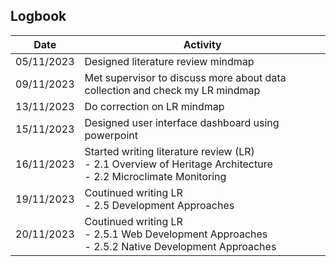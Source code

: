 ## Logbook

|     Date   |  Activity |
| ---------- |  -------- | 
| 05/11/2023 | Designed literature review mindmap |
| 09/11/2023 | Met supervisor to discuss more about data collection and check my LR mindmap |
| 13/11/2023 | Do correction on LR mindmap |
| 15/11/2023 | Designed user interface dashboard using powerpoint |
| 16/11/2023 | Started writing literature review (LR)<br> - 2.1 Overview of Heritage Architecture <br> - 2.2 Microclimate Monitoring |
| 19/11/2023 | Coutinued writing LR<br> - 2.5 Development Approaches |
| 20/11/2023 | Coutinued writing LR<br> - 2.5.1 Web Development Approaches <br> - 2.5.2 Native Development Approaches |
